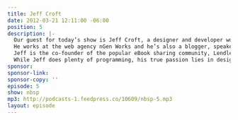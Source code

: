 ```yaml
---
title: Jeff Croft
date: 2012-03-21 12:11:00 -06:00
position: 5
description: |-
  Our guest for today’s show is Jeff Croft, a designer and developer working out of his home in Seattle.
  He works at the web agency nGen Works and he’s also a blogger, speaker, critic, and industry thought leader.
  Jeff is the co-founder of the popular eBook sharing community, Lendle.me, he’s co-authored two books, Pro CSS Techniques, and Web Standards Creativity. He has been working on the web full-time since 1995.
  While Jeff does plenty of programming, his true passion lies in design, user experience, communication, and social media.
sponsor: 
sponsor-link: 
sponsor-copy: ''
episode: 5
show: nbsp
mp3: http://podcasts-1.feedpress.co/10609/nbsp-5.mp3
layout: episode
---
```


